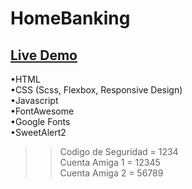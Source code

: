 # HomeBanking

## [Live Demo](https://nachokai.github.io/home-banking/)  
•HTML  
•CSS (Scss, Flexbox, Responsive Design)  
•Javascript  
•FontAwesome  
•Google Fonts  
•SweetAlert2  

>>Codigo de Seguridad = 1234  
>>Cuenta Amiga 1 = 12345  
>>Cuenta Amiga 2 = 56789  
